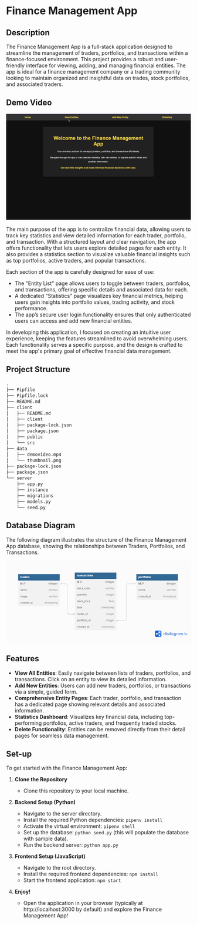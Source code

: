 
# Finance Management App

## Description
The Finance Management App is a full-stack application designed to streamline the management of traders, portfolios, and transactions within a finance-focused environment. This project provides a robust and user-friendly interface for viewing, adding, and managing financial entities. The app is ideal for a finance management company or a trading community looking to maintain organized and insightful data on trades, stock portfolios, and associated traders.


## Demo Video
[![Watch the demo](./data/thumbnail.png)](https://youtu.be/FVIApOpCSdU)


The main purpose of the app is to centralize financial data, allowing users to track key statistics and view detailed information for each trader, portfolio, and transaction. With a structured layout and clear navigation, the app offers functionality that lets users explore detailed pages for each entity. It also provides a statistics section to visualize valuable financial insights such as top portfolios, active traders, and popular transactions.

Each section of the app is carefully designed for ease of use:
- The "Entity List" page allows users to toggle between traders, portfolios, and transactions, offering specific details and associated data for each.
- A dedicated "Statistics" page visualizes key financial metrics, helping users gain insights into portfolio values, trading activity, and stock performance.
- The app’s secure user login functionality ensures that only authenticated users can access and add new financial entities.

In developing this application, I focused on creating an intuitive user experience, keeping the features streamlined to avoid overwhelming users. Each functionality serves a specific purpose, and the design is crafted to meet the app's primary goal of effective financial data management.

## Project Structure

```
.
├── Pipfile
├── Pipfile.lock
├── README.md
├── client
│   ├── README.md
│   ├── client
│   ├── package-lock.json
│   ├── package.json
│   ├── public
│   └── src
├── data
│   ├── demovideo.mp4
│   └── thumbnail.png
├── package-lock.json
├── package.json
└── server
    ├── app.py
    ├── instance
    ├── migrations
    ├── models.py
    └── seed.py
```

## Database Diagram

The following diagram illustrates the structure of the Finance Management App database, showing the relationships between Traders, Portfolios, and Transactions.

![Database Diagram](./data/diagram.png)

## Features
- **View All Entities**: Easily navigate between lists of traders, portfolios, and transactions. Click on an entity to view its detailed information.
- **Add New Entities**: Users can add new traders, portfolios, or transactions via a simple, guided form.
- **Comprehensive Entity Pages**: Each trader, portfolio, and transaction has a dedicated page showing relevant details and associated information.
- **Statistics Dashboard**: Visualizes key financial data, including top-performing portfolios, active traders, and frequently traded stocks.
- **Delete Functionality**: Entities can be removed directly from their detail pages for seamless data management.

## Set-up
To get started with the Finance Management App:

1. **Clone the Repository**
   - Clone this repository to your local machine.

2. **Backend Setup (Python)**
   - Navigate to the server directory.
   - Install the required Python dependencies: `pipenv install`
   - Activate the virtual environment: `pipenv shell`
   - Set up the database: `python seed.py` (this will populate the database with sample data).
   - Run the backend server: `python app.py`

3. **Frontend Setup (JavaScript)**
   - Navigate to the root directory.
   - Install the required frontend dependencies: `npm install`
   - Start the frontend application: `npm start`

4. **Enjoy!**
   - Open the application in your browser (typically at http://localhost:3000 by default) and explore the Finance Management App!